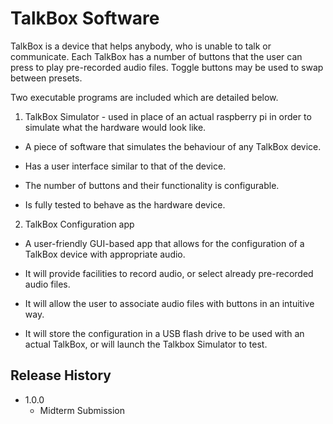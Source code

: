 # TalkBox Software
TalkBox is a device that helps anybody, who is unable to talk or communicate. Each TalkBox has a number of buttons that the user can press to play pre-recorded audio files. Toggle buttons may be used to swap between presets.

Two executable programs are included which are detailed below.

1. TalkBox Simulator - used in place of an actual raspberry pi in order to simulate what the hardware would look like.

* A piece of software that simulates the behaviour of any TalkBox device.

* Has a user interface similar to that of the device.

* The number of buttons and their functionality is configurable.

* Is fully tested to behave as the hardware device.

2. TalkBox Configuration app

* A user-friendly GUI-based app that allows for the configuration of a TalkBox device with appropriate audio.

* It will provide facilities to record audio, or select already pre-recorded audio files.

* It will allow the user to associate audio files with buttons in an intuitive way.

* It will store the configuration in a USB flash drive to be used with an actual TalkBox, or will launch the Talkbox Simulator to test.


## Release History

* 1.0.0
    * Midterm Submission
